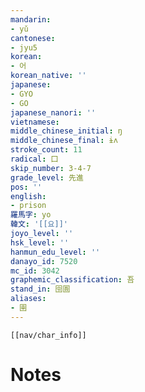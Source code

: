 ```yaml
---
mandarin:
- yǔ
cantonese:
- jyu5
korean:
- 어
korean_native: ''
japanese:
- GYO
- GO
japanese_nanori: ''
vietnamese:
middle_chinese_initial: ŋ
middle_chinese_final: ɨʌ
stroke_count: 11
radical: 囗
skip_number: 3-4-7
grade_level: 先進
pos: ''
english:
- prison
羅馬字: yo
韓文: '[[요]]'
joyo_level: ''
hsk_level: ''
hanmun_edu_level: ''
danayo_id: 7520
mc_id: 3042
graphemic_classification: 吾
stand_in: 囹圄
aliases:
- 圉
---
```

```meta-bind-embed
[[nav/char_info]]
```

# Notes
